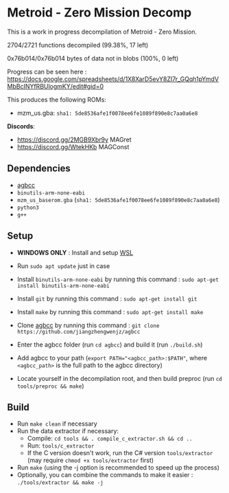 # Metroid - Zero Mission Decomp

This is a work in progress decompilation of Metroid - Zero Mission.

2704/2721 functions decompiled (99.38%, 17 left)

0x76b014/0x76b014 bytes of data not in blobs (100%, 0 left)

Progress can be seen here : https://docs.google.com/spreadsheets/d/1X8XarD5evY8ZI7r_GQqh1pYmdVMbBcINYfRBUlogmKY/edit#gid=0

This produces the following ROMs:

- mzm_us.gba: `sha1: 5de8536afe1f0078ee6fe1089f890e8c7aa0a6e8`

**Discords**: 
- https://discord.gg/2MGB9Xbr9y MAGret
- https://discord.gg/WtekHKb MAGConst

## Dependencies

- [agbcc](https://github.com/jiangzhengwenjz/agbcc)
- `binutils-arm-none-eabi`
- `mzm_us_baserom.gba` (`sha1: 5de8536afe1f0078ee6fe1089f890e8c7aa0a6e8`)
- `python3`
- `g++`

## Setup

- **WINDOWS ONLY** : Install and setup [WSL](https://docs.microsoft.com/en-us/windows/wsl/install)
- Run `sudo apt update` just in case
- Install `binutils-arm-none-eabi` by running this command : `sudo apt-get install binutils-arm-none-eabi`
- Install `git` by running this command : `sudo apt-get install git`
- Install `make` by running this command : `sudo apt-get install make`

- Clone [agbcc](https://github.com/jiangzhengwenjz/agbcc) by running this command : `git clone https://github.com/jiangzhengwenjz/agbcc`
- Enter the agbcc folder (run `cd agbcc`) and build it (run `./build.sh`)
- Add agbcc to your path (`export PATH="<agbcc_path>:$PATH"`, where `<agbcc_path>` is the full path to the agbcc directory)
- Locate yourself in the decompilation root, and then build preproc (run `cd tools/preproc && make`)

## Build

- Run `make clean` if necessary
- Run the data extractor if necessary:
   * Compile: `cd tools && . compile_c_extractor.sh && cd ..`
   * Run: `tools/c_extractor`
   * If the C version doesn't work, run the C# version `tools/extractor` (may require `chmod +x tools/extractor` first)
- Run `make` (using the -j option is recommended to speed up the process)
- Optionally, you can combine the commands to make it easier : `./tools/extractor && make -j`
